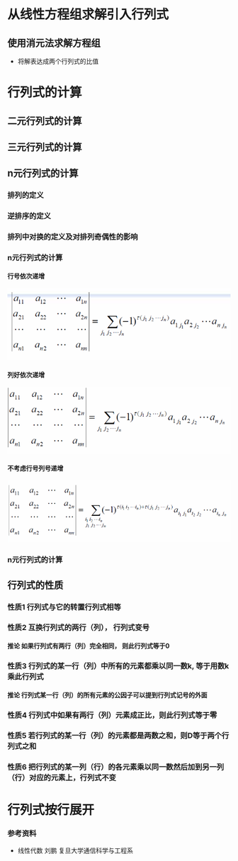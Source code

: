 # 从线性方程组求解引入行列式
## 使用消元法求解方程组
  * 将解表达成两个行列式的比值
   
# 行列式的计算
## 二元行列式的计算
## 三元行列式的计算
## n元行列式的计算
### 排列的定义
### 逆排序的定义
### 排列中对换的定义及对排列奇偶性的影响
### n元行列式的计算
#### 行号依次递增
![Det](detRow.png)
#### 列好依次递增
![Det](detCol.png)
#### 不考虑行号列号递增
![Det](det.png)
### n元行列式的计算

## 行列式的性质
### 性质1 行列式与它的转置行列式相等
### 性质2 互换行列式的两行（列）， 行列式变号
#### 推论 如果行列式有两行（列）完全相同， 则此行列式等于0
### 性质3 行列式的某一行（列）中所有的元素都乘以同一数k, 等于用数k乘此行列式
#### 推论 行列式某一行（列）的所有元素的公因子可以提到行列式记号的外面
### 性质4 行列式中如果有两行（列）元素成正比，则此行列式等于零
### 性质5 若行列式的某一行（列）的元素都是两数之和，则D等于两个行列式之和
### 性质6 把行列式的某一列（行）的各元素乘以同一数然后加到另一列（行）对应的元素上，行列式不变

# 行列式按行展开


### 参考资料
 * 线性代数 刘鹏 复旦大学通信科学与工程系
